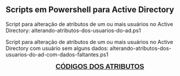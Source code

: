 ## Scripts em Powershell para Active Directory

Script para alteração de atributos de um ou mais usuários no Active Directory:
alterando-atributos-dos-usuarios-do-ad.ps1

Script para alteração de atributos de um ou mais usuários no Active Directory com usuário sem alguns dados:
alterando-atributos-dos-usuarios-do-ad-com-dados-faltantes.ps1

<div style="text-align: center;">
<span style="font-family: Arial, Helvetica, sans-serif; font-size: large;"><b><a href="https://docs.google.com/spreadsheets/d/1CvOYn65g_zzmpqQpI3eeaOWCH44UBBoYOD4AeLcoAnY/edit?usp=sharing" target="_blank">CÓDIGOS DOS ATRIBUTOS</a></b></span></div>
